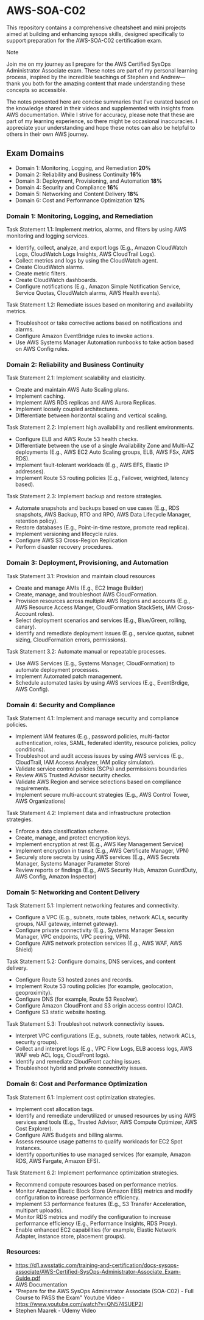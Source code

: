# AWS-SOA-C02

This repository contains a comprehensive cheatsheet and mini projects aimed at building and enhancing sysops skills, designed specifically to support preparation for the AWS-SOA-C02 certification exam.

> [!NOTE]
> Join me on my journey as I prepare for the AWS Certified SysOps Administrator Associate exam. These notes are part of my personal learning process, inspired by the incredible teachings of Stephen and Andrew—thank you both for the amazing content that made understanding these concepts so accessible.

The notes presented here are concise summaries that I’ve curated based on the knowledge shared in their videos and supplemented with insights from AWS documentation. While I strive for accuracy, please note that these are part of my learning experience, so there might be occasional inaccuracies. I appreciate your understanding and hope these notes can also be helpful to others in their own AWS journey.

## Exam Domains

-   Domain 1: Monitoring, Logging, and Remediation **20%**
-   Domain 2: Reliability and Business Continuity **16%**
-   Domain 3: Deployment, Provisioning, and Automation **18%**
-   Domain 4: Security and Compliance **16%**
-   Domain 5: Networking and Content Delivery **18%**
-   Domain 6: Cost and Performance Optimization **12%**

### Domain 1: Monitoring, Logging, and Remediation

Task Statement 1.1: Implement metrics, alarms, and filters by using AWS monitoring and logging services.

-   Identify, collect, analyze, and export logs (E.g., Amazon CloudWatch Logs, CloudWatch Logs Insights, AWS CloudTrail Logs).
-   Collect metrics and logs by using the CloudWatch agent.
-   Create CloudWatch alarms.
-   Create metric filters.
-   Create CloudWatch dashboards.
-   Configure notifications (E.g., Amazon Simple Notification Service, Service Quotas, CloudWatch alarms, AWS Health events).

Task Statement 1.2: Remediate issues based on monitoring and availability metrics.

-   Troubleshoot or take corrective actions based on notifications and alarms.
-   Configure Amazon EventBridge rules to invoke actions.
-   Use AWS Systems Manager Automation runbooks to take action based on AWS Config rules.

### Domain 2: Reliability and Business Continuity

Task Statement 2.1: Implement scalability and elasticity.

-   Create and maintain AWS Auto Scaling plans.
-   Implement caching.
-   Implement AWS RDS replicas and AWS Aurora Replicas.
-   Implement loosely coupled architectures.
-   Differentiate between horizontal scaling and vertical scaling.

Task Statement 2.2: Implement high availability and resilient environments.

-   Configure ELB and AWS Route 53 health checks.
-   Differentiate between the use of a single Availability Zone and Multi-AZ deployments (E.g., AWS EC2 Auto Scaling groups, ELB, AWS FSx, AWS RDS).
-   Implement fault-tolerant workloads (E.g., AWS EFS, Elastic IP addresses).
-   Implement Route 53 routing policies (E.g., Failover, weighted, latency based).

Task Statement 2.3: Implement backup and restore strategies.

-   Automate snapshots and backups based on use cases (E.g., RDS snapshots, AWS Backup, RTO and RPO, AWS Data Lifecycle Manager, retention policy).
-   Restore databases (E.g., Point-in-time restore, promote read replica).
-   Implement versioning and lifecycle rules.
-   Configure AWS S3 Cross-Region Replication
-   Perform disaster recovery procedures.

### Domain 3: Deployment, Provisioning, and Automation

Task Statement 3.1: Provision and maintain cloud resources

-   Create and manage AMIs (E.g., EC2 Image Builder)
-   Create, manage, and troubleshoot AWS CloudFormation.
-   Provision resources across multiple AWS Regions and accounts (E.g., AWS Resource Access Manger, CloudFormation StackSets, IAM Cross-Account roles).
-   Select deployment scenarios and services (E.g., Blue/Green, rolling, canary).
-   Identify and remediate deployment issues (E.g., service quotas, subnet sizing, CloudFormation errors, permissions).

Task Statement 3.2: Automate manual or repeatable processes.

-   Use AWS Services (E.g., Systems Manager, CloudFormation) to automate deployment processes.
-   Implement Automated patch management.
-   Schedule automated tasks by using AWS services (E.g., EventBrdige, AWS Config).

### Domain 4: Security and Compliance

Task Statement 4.1: Implement and manage security and compliance policies.

-   Implement IAM features (E.g., password policies, multi-factor authentication, roles, SAML, federated identity, resource policies, policy conditions).
-   Troubleshoot and audit access issues by using AWS services (E.g., CloudTrail, IAM Access Analyzer, IAM policy simulator).
-   Validate service control policies (SCPs) and permissions boundaries
-   Review AWS Trusted Advisor security checks.
-   Validate AWS Region and service selections based on compliance requirements.
-   Implement secure multi-account strategies (E.g., AWS Control Tower, AWS Organizations)

Task Statement 4.2: Implement data and infrastructure protection strategies.

-   Enforce a data classification scheme.
-   Create, manage, and protect encryption keys.
-   Implement encryption at rest (E.g., AWS Key Management Service)
-   Implement encryption in transit (E.g., AWS Certificate Manager, VPN)
-   Securely store secrets by using AWS services (E.g., AWS Secrets Manager, Systems Manager Parameter Store)
-   Review reports or findings (E.g., AWS Security Hub, Amazon GuardDuty, AWS Config, Amazon Inspector)

### Domain 5: Networking and Content Delivery

Task Statement 5.1: Implement networking features and connectivity.

-   Configure a VPC (E.g., subnets, route tables, network ACLs, security groups, NAT gateway, internet gateway).
-   Configure private connectivity (E.g., Systems Manager Session Manager, VPC endpoints, VPC peering, VPN).
-   Configure AWS network protection services (E.g., AWS WAF, AWS Shield)

Task Statement 5.2: Configure domains, DNS services, and content delivery.

-   Configure Route 53 hosted zones and records.
-   Implement Route 53 routing policies (for example, geolocation, geoproximity).
-   Configure DNS (for example, Route 53 Resolver).
-   Configure Amazon CloudFront and S3 origin access control (OAC).
-   Configure S3 static website hosting.

Task Statement 5.3: Troubleshoot network connectivity issues.

-   Interpret VPC configurations (E.g., subnets, route tables, network ACLs, security groups).
-   Collect and interpret logs (E.g., VPC Flow Logs, ELB access logs, AWS WAF web ACL logs, CloudFront logs).
-   Identify and remediate CloudFront caching issues.
-   Troubleshoot hybrid and private connectivity issues.

### Domain 6: Cost and Performance Optimization

Task Statement 6.1: Implement cost optimization strategies.

-   Implement cost allocation tags.
-   Identify and remediate underutilized or unused resources by using AWS services and tools (E.g., Trusted Advisor, AWS Compute Optimizer, AWS Cost Explorer).
-   Configure AWS Budgets and billing alarms.
-   Assess resource usage patterns to qualify workloads for EC2 Spot Instances.
-   Identify opportunities to use managed services (for example, Amazon RDS, AWS Fargate, Amazon EFS).

Task Statement 6.2: Implement performance optimization strategies.

-   Recommend compute resources based on performance metrics.
-   Monitor Amazon Elastic Block Store (Amazon EBS) metrics and modify configuration to increase performance efficiency.
-   Implement S3 performance features (E.g., S3 Transfer Acceleration, multipart uploads).
-   Monitor RDS metrics and modify the configuration to increase performance efficiency (E.g., Performance Insights, RDS Proxy).
-   Enable enhanced EC2 capabilities (for example, Elastic Network Adapter, instance store, placement groups).

### Resources:

-   https://d1.awsstatic.com/training-and-certification/docs-sysops-associate/AWS-Certified-SysOps-Administrator-Associate_Exam-Guide.pdf
-   AWS Documentation
-   "Prepare for the AWS SysOps Adminstrator Associate (SOA-C02) - Full Course to PASS the Exam" Youtube Video - https://www.youtube.com/watch?v=QN574SUEP2I
-   Stephen Maarek - Udemy Video
